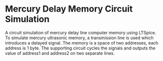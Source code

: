 # Mercury Delay Memory Circuit Simulation
A circuit simulation of mercury delay line computer memory using LTSpice.  To simulate mercury ultrasonic memory, a transmission line is used which introduces a delayed signal.  The memory is a space of two addresses, each address is 1 byte.  The supporting circuit cycles the signals and outputs the value of address1 and address2 on two separate lines.
